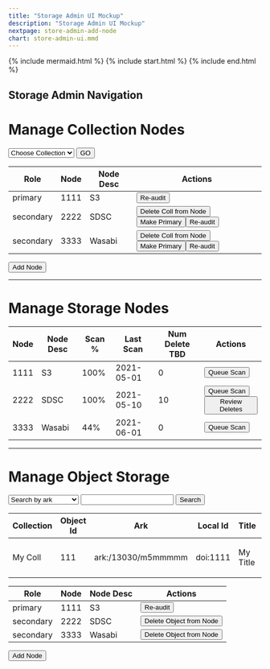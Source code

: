 ```yaml
---
title: "Storage Admin UI Mockup"
description: "Storage Admin UI Mockup"
nextpage: store-admin-add-node
chart: store-admin-ui.mmd
---
```


{% include mermaid.html %}
{% include start.html %}
{% include end.html %}
## Storage Admin Navigation

# Manage Collection Nodes

<select>
  <option>Choose Collection</option>
</select>
<button>GO</button>
<br/>


|Role| Node | Node Desc | Actions |
|---------|-----|----------|---------|
| primary | 1111 | S3 | <button>Re-audit</button>|
| secondary | 2222 | SDSC | <button>Delete Coll from Node</button><button>Make Primary</button><button>Re-audit</button>|
| secondary | 3333 | Wasabi | <button>Delete Coll from Node</button><button>Make Primary</button><button>Re-audit</button>|
<button>Add Node</button>


<hr/>

# Manage Storage Nodes

|Node | Node Desc |Scan %|Last Scan |Num Delete TBD| Actions |
|---------|-----|---|----------|---------|-------|
| 1111 | S3 | 100%| 2021-05-01 | 0 | <button>Queue Scan</button>|
| 2222 | SDSC | 100%|2021-05-10 | 10 | <button>Queue Scan</button><button>Review Deletes</button> |
| 3333 | Wasabi | 44%| 2021-06-01 | 0 | <button>Queue Scan</button>|

<hr/>

# Manage Object Storage

<select>
  <option>Search by ark</option>
  <option>Search by localid</option>
  <option>Search by object_id</option>
</select>
<input>
<button>Search</button>
<br/>


|Collection|Object Id| Ark | Local Id | Title | Actions |
|---|---------|-----|----------|-------|---------|
|My Coll| 111| ark:/13030/m5mmmmm | doi:1111| My Title | <button>Delete Obj</button><button>Trigger Replic</button>|


|Role| Node | Node Desc | Actions |
|---------|-----|----------|---------|
| primary | 1111 | S3 | <button>Re-audit</button>|
| secondary | 2222 | SDSC | <button>Delete Object from Node</button>|
| secondary | 3333 | Wasabi | <button>Delete Object from Node</button>|
<button>Add Node</button>


